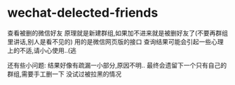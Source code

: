 # wechat-delected-friends
查看被删的微信好友
原理就是新建群组,如果加不进来就是被删好友了(不要再群组里讲话,别人是看不见的)
用的是微信网页版的接口
查询结果可能会引起一些心理上的不适,请小心使用..(逃

还有些小问题:
结果好像有疏漏一小部分,原因不明..
最终会遗留下一个只有自己的群组,需要手工删一下
没试过被拉黑的情况
